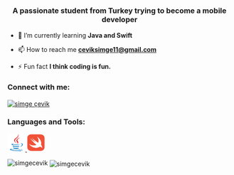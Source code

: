 

<h1 align="center"></h1>
<h3 align="center">A passionate student from Turkey trying to become a mobile developer</h3>

- 🌱 I’m currently learning **Java and Swift**

- 📫 How to reach me **ceviksimge11@gmail.com**

- ⚡ Fun fact **I think coding is fun.**

<h3 align="left">Connect with me:</h3>
<p align="left">
<a href="https://linkedin.com/in/simge çevik" target="blank"><img align="center" src="https://raw.githubusercontent.com/rahuldkjain/github-profile-readme-generator/master/src/images/icons/Social/linked-in-alt.svg" alt="simge çevik" height="30" width="40" /></a>
</p>

<h3 align="left">Languages and Tools:</h3>
<p align="left"> <a href="https://www.java.com" target="_blank" rel="noreferrer"> <img src="https://raw.githubusercontent.com/devicons/devicon/master/icons/java/java-original.svg" alt="java" width="40" height="40"/> </a> <a href="https://developer.apple.com/swift/" target="_blank" rel="noreferrer"> <img src="https://raw.githubusercontent.com/devicons/devicon/master/icons/swift/swift-original.svg" alt="swift" width="40" height="40"/> </a> </p>

<p><img align="left" src="https://github-readme-stats.vercel.app/api/top-langs?username=simgecevik&show_icons=true&locale=en&layout=compact" alt="simgecevik" /></p>

<p>&nbsp;<img align="center" src="https://github-readme-stats.vercel.app/api?username=simgecevik&show_icons=true&locale=en" alt="simgecevik" /></p>



